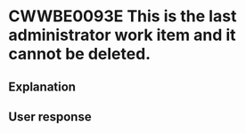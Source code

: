 # CWWBE0093E This is the last administrator work item and it cannot be deleted.

## Explanation

## User response